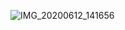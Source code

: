 ![IMG_20200612_141656](https://user-images.githubusercontent.com/63346676/84483766-73cc8f80-acb7-11ea-9525-25f36acb8fae.jpg)
#
